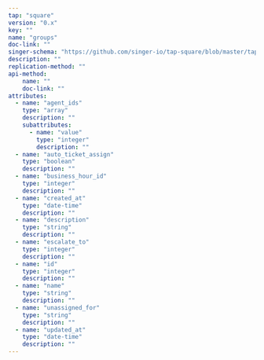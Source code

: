 ```yaml
---
tap: "square"
version: "0.x"
key: ""
name: "groups"
doc-link: ""
singer-schema: "https://github.com/singer-io/tap-square/blob/master/tap_square/schemas/groups.json"
description: ""
replication-method: ""
api-method:
    name: ""
    doc-link: ""
attributes:
  - name: "agent_ids"
    type: "array"
    description: ""
    subattributes:
      - name: "value"
        type: "integer"
        description: ""
  - name: "auto_ticket_assign"
    type: "boolean"
    description: ""
  - name: "business_hour_id"
    type: "integer"
    description: ""
  - name: "created_at"
    type: "date-time"
    description: ""
  - name: "description"
    type: "string"
    description: ""
  - name: "escalate_to"
    type: "integer"
    description: ""
  - name: "id"
    type: "integer"
    description: ""
  - name: "name"
    type: "string"
    description: ""
  - name: "unassigned_for"
    type: "string"
    description: ""
  - name: "updated_at"
    type: "date-time"
    description: ""
---
```

